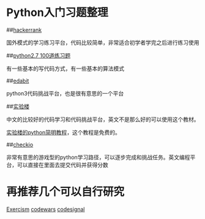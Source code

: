 # Python入门习题整理

##[hackerrank](https://www.hackerrank.com/domains/python)

国外模式的学习练习平台，代码比较简单，非常适合初学者学完之后进行练习使用

##[python2.7 100道练习题](https://www.runoob.com/python/python-100-examples.html)

有一些基本的写代码方式，有一些基本的算法模式

##[edabit](https://edabit.com/challenges)

python3代码挑战平台，也是很有意思的一个平台

##[实验楼](https://www.shiyanlou.com)

中文的比较好的代码学习和代码挑战平台，英文不是那么好的可以使用这个教材。

[实验楼的python简明教程](https://www.shiyanlou.com/courses/596)，这个教程是免费的。

##[checkio](https://py.checkio.org/)

非常有意思的游戏型的python学习路径，可以逐步完成和挑战任务。英文编程平台，可以直接在里面去提交代码并获得分数

# 再推荐几个可以自行研究
[Exercism](https://exercism.io)
[codewars](https://www.codewars.com/?language=python)
[codesignal](https://codesignal.com/)





